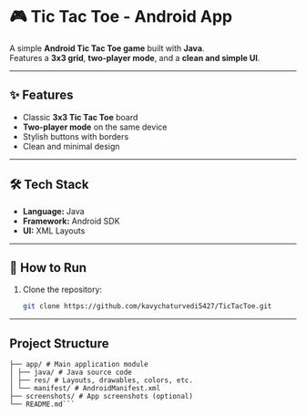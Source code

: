 # 🎮 Tic Tac Toe - Android App

A simple **Android Tic Tac Toe game** built with **Java**.  
Features a **3x3 grid**, **two-player mode**, and a **clean and simple UI**.  

---

## ✨ Features
- Classic **3x3 Tic Tac Toe** board  
- **Two-player mode** on the same device  
- Stylish buttons with borders  
- Clean and minimal design  

---

## 🛠️ Tech Stack
- **Language:** Java  
- **Framework:** Android SDK  
- **UI:** XML Layouts  

---

## 🚀 How to Run
1. Clone the repository:
   ```bash
   git clone https://github.com/kavychaturvedi5427/TicTacToe.git

---

## Project Structure
```TicTacToe/
├── app/ # Main application module
│ ├── java/ # Java source code
│ ├── res/ # Layouts, drawables, colors, etc.
│ └── manifest/ # AndroidManifest.xml
├── screenshots/ # App screenshots (optional)
└── README.md```